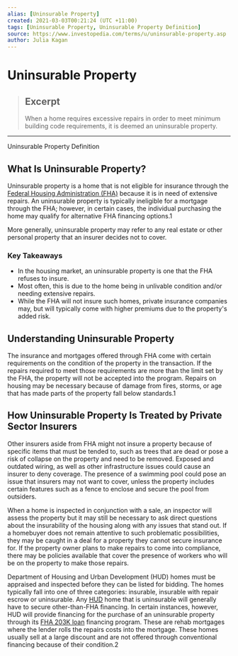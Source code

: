 ```yaml
---
alias: [Uninsurable Property]
created: 2021-03-03T00:21:24 (UTC +11:00)
tags: [Uninsurable Property, Uninsurable Property Definition]
source: https://www.investopedia.com/terms/u/uninsurable-property.asp
author: Julia Kagan
---
```


# Uninsurable Property

> ## Excerpt
> When a home requires excessive repairs in order to meet minimum building code requirements, it is deemed an uninsurable property.

---

Uninsurable Property Definition
## What Is Uninsurable Property?

Uninsurable property is a home that is not eligible for insurance through the [Federal Housing Administration (FHA)](https://www.investopedia.com/terms/f/federal-housing-administration.asp) because it is in need of extensive repairs. An uninsurable property is typically ineligible for a mortgage through the FHA; however, in certain cases, the individual purchasing the home may qualify for alternative FHA financing options.1

More generally, uninsurable property may refer to any real estate or other personal property that an insurer decides not to cover.

### Key Takeaways

-   In the housing market, an uninsurable property is one that the FHA refuses to insure.
-   Most often, this is due to the home being in unlivable condition and/or needing extensive repairs.
-   While the FHA will not insure such homes, private insurance companies may, but will typically come with higher premiums due to the property's added risk.

## Understanding Uninsurable Property

The insurance and mortgages offered through FHA come with certain requirements on the condition of the property in the transaction. If the repairs required to meet those requirements are more than the limit set by the FHA, the property will not be accepted into the program. Repairs on housing may be necessary because of damage from fires, storms, or age that has made parts of the property fall below standards.1

## How Uninsurable Property Is Treated by Private Sector Insurers

Other insurers aside from FHA might not insure a property because of specific items that must be tended to, such as trees that are dead or pose a risk of collapse on the property and need to be removed. Exposed and outdated wiring, as well as other infrastructure issues could cause an insurer to deny coverage. The presence of a swimming pool could pose an issue that insurers may not want to cover, unless the property includes certain features such as a fence to enclose and secure the pool from outsiders.

When a home is inspected in conjunction with a sale, an inspector will assess the property but it may still be necessary to ask direct questions about the insurability of the housing along with any issues that stand out. If a homebuyer does not remain attentive to such problematic possibilities, they may be caught in a deal for a property they cannot secure insurance for. If the property owner plans to make repairs to come into compliance, there may be policies available that cover the presence of workers who will be on the property to make those repairs.

Department of Housing and Urban Development (HUD) homes must be appraised and inspected before they can be listed for bidding. The homes typically fall into one of three categories: insurable, insurable with repair escrow or uninsurable. Any [HUD](https://www.investopedia.com/terms/u/us-department-housing-urban-development-hud.asp) home that is uninsurable will generally have to secure other-than-FHA financing. In certain instances, however, HUD will provide financing for the purchase of an uninsurable property through its [FHA 203K loan](https://www.investopedia.com/terms/f/fha-203k-loan.asp) financing program. These are rehab mortgages where the lender rolls the repairs costs into the mortgage. These homes usually sell at a large discount and are not offered through conventional financing because of their condition.2
